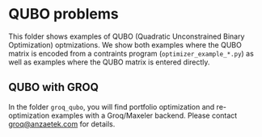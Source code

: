 # QUBO problems

This folder shows examples of QUBO (Quadratic Unconstrained Binary Optimization) optmizations.
We show both examples where the QUBO matrix is encoded from a contraints program (`optimizer_example_*.py`) as well as examples where the QUBO matrix is entered directly.

## QUBO with GROQ
In the folder `groq_qubo`, you will find portfolio optimization and re-optimization examples with a Groq/Maxeler backend. Please contact groq@anzaetek.com for details. 